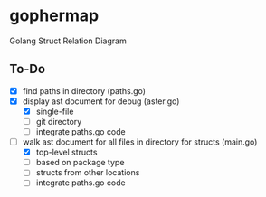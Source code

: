 # gophermap
Golang Struct Relation Diagram

## To-Do

- [x] find paths in directory (paths.go)
- [x] display ast document for debug (aster.go)
    - [x] single-file
    - [ ] git directory
    - [ ] integrate paths.go code
- [ ] walk ast document for all files in directory for structs (main.go)
    - [x] top-level structs
    - [ ] based on package type
    - [ ] structs from other locations
    - [ ] integrate paths.go code
